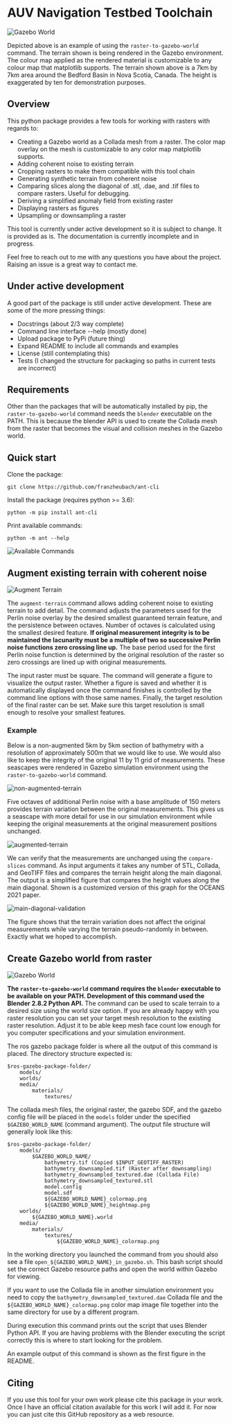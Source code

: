 # AUV Navigation Testbed Toolchain

![Gazebo World](images/gazebo-world.png)

Depicted above is an example of using the `raster-to-gazebo-world` command. The terrain shown is being rendered in the Gazebo environment. The colour map applied as the rendered material is customizable to any colour map that matplotlib supports. The terrain shown above is a 7km by 7km area around the Bedford Basin in Nova Scotia, Canada. The height is exaggerated by ten for demonstration purposes.

## Overview

This python package provides a few tools for working with rasters with regards to:

 * Creating a Gazebo world as a Collada mesh from a raster. The color map overlay on the mesh is customizable to any color map matplotlib supports.
 * Adding coherent noise to existing terrain
 * Cropping rasters to make them compatible with this tool chain
 * Generating synthetic terrain from coherent noise
 * Comparing slices along the diagonal of .stl, .dae, and .tif files to compare rasters. Useful for debugging.
 * Deriving a simplified anomaly field from existing raster
 * Displaying rasters as figures
 * Upsampling or downsampling a raster

This tool is currently under active development so it is subject to change. It is provided as is. The documentation is currently incomplete and in progress.

Feel free to reach out to me with any questions you have about the project. Raising an issue is a great way to contact me.


## Under active development

A good part of the package is still under active development. These are some of the more pressing things:

 * Docstrings (about 2/3 way complete)
 * Command line interface --help (mostly done)
 * Upload package to PyPi (future thing)
 * Expand README to include all commands and examples
 * License (still contemplating this)
 * Tests (I changed the structure for packaging so paths in current tests are incorrect)

## Requirements

Other than the packages that will be automatically installed by pip, the `raster-to-gazebo-world` command needs the `blender` executable on the PATH. This is because the blender API is used to create the Collada mesh from the raster that becomes the visual and collision meshes in the Gazebo world.


## Quick start

Clone the package:

```
git clone https://github.com/franzheubach/ant-cli
```

Install the package (requires python >= 3.6):

```
python -m pip install ant-cli
```

Print available commands:

```
python -m ant --help
```

![Available Commands](images/ant-help.png)

## Augment existing terrain with coherent noise

![Augment Terrain](images/ant-augment-terrain.png)

The `augment-terrain` command allows adding coherent noise to existing terrain to add detail. The command adjusts the parameters used for the Perlin noise overlay by the desired smallest guaranteed terrain feature, and the persistence between octaves. Number of octaves is calculated using the smallest desired feature. **If original measurement integrity is to be maintained the lacunarity must be a multiple of two so successive Perlin noise functions zero crossing line up.** The base period used for the first Perlin noise function is determined by the original resolution of the raster so zero crossings are lined up with original measurements.

The input raster must be square. The command will generate a figure to visualize  the output raster. Whether a figure is saved and whether it is automatically displayed once the command finishes is controlled by the command line options with those same names. Finally, the target resolution of the final raster can be set. Make sure this target resolution is small enough to resolve your smallest features.

### Example

Below is a non-augmented 5km by 5km section of bathymetry with a resolution of approximately 500m that we would like to use. We would also like to keep the integrity of the original 11 by 11 grid of measurements. These seascapes were rendered in Gazebo simulation environment using the `raster-to-gazebo-world` command.

![non-augmented-terrain](images/non-augmented-terrain.png)

Five octaves of additional Perlin noise with a base amplitude of 150 meters provides terrain variation between the original measurements. This gives us a seascape with more detail for use in our simulation environment while keeping the original measurements at the original measurement positions unchanged.

![augmented-terrain](images/augmented-terrain.png)

We can verify that the measurements are unchanged using the `compare-slices` command. As input arguments it takes any number of STL, Collada, and GeoTIFF files and compares the terrain height along the main diagonal. The output is a simplified figure that compares the height values along the main diagonal. Shown is a customized version of this graph for the OCEANS 2021 paper.

![main-diagonal-validation](images/main-diagonal-validation.png)

The figure shows that the terrain variation does not affect the original measurements while varying the terrain pseudo-randomly in between. Exactly what we hoped to accomplish.

## Create Gazebo world from raster

![Gazebo World](images/ant-raster-to-gazebo-world.png)

**The `raster-to-gazebo-world` command requires the `blender` executable to be available on your PATH. Development of this command used the Blender 2.8.2 Python API.**  The command can be used to scale terrain to a desired size using the world size option. If you are already happy with you raster resolution you can set your target mesh resolution to the existing raster resolution. Adjust it to be able keep mesh face count low enough for you computer specifications and your simulation environment.

The ros gazebo package folder is where all the output of this command is placed. The directory structure expected is:

```
$ros-gazebo-package-folder/
    models/
    worlds/
    media/
        materials/
            textures/
```

The collada mesh files, the original raster, the gazebo SDF, and the gazebo config file will be placed in the `models` folder under the specified `$GAZEBO_WORLD_NAME` (command argument). The output file structure will generally look like this:

```
$ros-gazebo-package-folder/
    models/
        $GAZEBO_WORLD_NAME/
            bathymetry.tif (Copied $INPUT_GEOTIFF_RASTER)
            bathymetry_downsampled.tif (Raster after downsampling)
            bathymetry_downsampled_textured.dae (Collada File)
            bathymetry_downsampled_textured.stl
            model.config
            model.sdf
            ${GAZEBO_WORLD_NAME}_colormap.png
            ${GAZEBO_WORLD_NAME}_heightmap.png
    worlds/
        ${GAZEBO_WORLD_NAME}.world
    media/
        materials/
            textures/
                ${GAZEBO_WORLD_NAME}_colormap.png
```

In the working directory you launched the command from you should also see a file `open_${GAZEBO_WORLD_NAME}_in_gazebo.sh`. This bash script should set the correct Gazebo resource paths and open the world within Gazebo for viewing.

If you want to use the Collada file in another simulation environment you need to copy the `bathymetry_downsampled_textured.dae` Collada file and the `${GAZEBO_WORLD_NAME}_colormap.png` color map image file together into the same directory for use by a different program.

During execution this command prints out the script that uses Blender Python API. If you are having problems with the Blender executing the script correctly this is where to start looking for the problem.

An example output of this command is shown as the first figure in the README.

## Citing

If you use this tool for your own work please cite this package in your work. Once I have an official citation available for this work I will add it. For now you can just cite this GitHub repository as a web resource.
